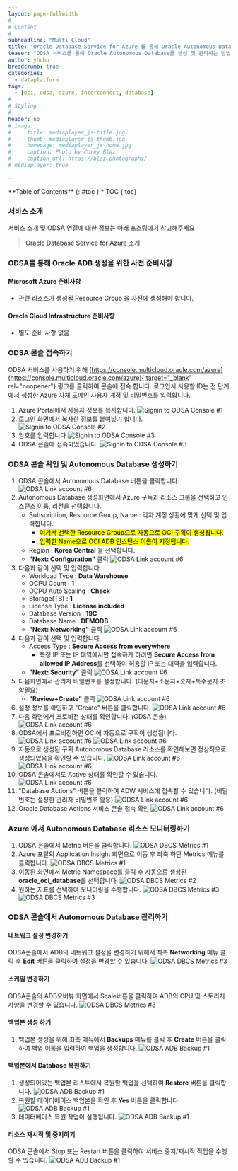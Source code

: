 ```yaml
---
layout: page-fullwidth
#
# Content
#
subheadline: "Multi Cloud"
title: "Oracle Database Service for Azure 를 통해 Oracle Autonomous Database 생성 및 관리하기"
teaser: "ODSA 서비스를 통해 Oracle Autonomous Database를 생성 및 관리하는 방법에 대해 알아봅니다"
author: yhcho
breadcrumb: true
categories:
  - dataplatform
tags:
  - [oci, odsa, azure, interconnect, database]
#
# Styling
#
header: no
# image:
#     title: mediaplayer_js-title.jpg
#     thumb: mediaplayer_js-thumb.jpg
#     homepage: mediaplayer_js-home.jpg
#     caption: Photo by Corey Blaz
#     caption_url: https://blaz.photography/
# mediaplayer: true

---
```


<div class="panel radius" markdown="1">
**Table of Contents**
{: #toc }
*  TOC
{:toc}
</div>

### 서비스 소개
서비스 소개 및 ODSA 연결에 대한 정보는 아래 포스팅에서 참고해주세요
> [Oracle Database Service for Azure 소개](/dataplatform/oracle-database-service-for-azure/)

### ODSA를 통해 Oracle ADB 생성을 위한 사전 준비사항
#### Microsoft Azure 준비사항
- 관련 리소스가 생성될 Resource Group 을 사전에 생성해야 합니다.

#### Oracle Cloud Infrastructure 준비사항
- 별도 준비 사항 없음

### ODSA 콘솔 접속하기
ODSA 서비스를 사용하기 위해 [https://console.multicloud.oracle.com/azure](https://console.multicloud.oracle.com/azure){:target="_blank" rel="noopener"} 링크를 클릭하여 콘솔에 접속 합니다.
로그인시 사용할 ID는 전 단계에서 생성한 Azure 자체 도메인 사용자 계정 및 비밀번호를 입력합니다.
1. Azure Portal에서 사용자 정보를 복사합니다.
   ![Signin to ODSA Console #1](/assets/img/dataplatform/2022/oracle-odsa-signin-1.png)
2. 로그인 화면에서 복사한 정보를 붙여넣기 합니다.
   ![Signin to ODSA Console #2](/assets/img/dataplatform/2022/oracle-odsa-signin-2.png)
3. 암호를 입력합니다
   ![Signin to ODSA Console #3](/assets/img/dataplatform/2022/oracle-odsa-signin-3.png)
4. ODSA 콘솔에 접속되었습니다.
   ![Signin to ODSA Console #3](/assets/img/dataplatform/2022/oracle-odsa-signin-5.png)

### ODSA 콘솔 확인 및 Autonomous Database 생성하기
1. ODSA 콘솔에서 Autonomous Database 버튼을 클릭합니다.
   ![ODSA Link account #6](/assets/img/dataplatform/2022/oracle-odsa-service-console-1.png)
2. Autonomous Database 생성화면에서 Azure 구독과 리소스 그룹을 선택하고 인스턴스 이름, 리전을 선택합니다.
   - Subscription, Resource Group, Name : 각자 계정 상황에 맞게 선택 및 입력합니다. 
     - <mark>여기서 선택한 Resource Group으로 자동으로 OCI 구획이 생성됩니다.</mark>
     - <mark>입력한 Name으로 OCI ADB 인스턴스 이름이 지정됩니다.</mark>
   - Region : **Korea Central** 을 선택합니다.
   - **"Next: Configuration"** 클릭
   ![ODSA Link account #6](/assets/img/dataplatform/2022/oracle-odsa-service-console-2.png)
3. 다음과 같이 선택 및 입력합니다.
   - Workload Type : **Data Warehouse**
   - OCPU Count : **1**
   - OCPU Auto Scaling : **Check**
   - Storage(TB) : **1**
   - License Type : **License included**
   - Database Version : **19C**
   - Database Name : **DEMODB**
   - **"Next: Networking"** 클릭
   ![ODSA Link account #6](/assets/img/dataplatform/2022/oracle-odsa-service-console-3.png)
4. 다음과 같이 선택 및 입력합니다.
   - Access Type : **Secure Access from everywhere**
     - 특정 IP 또는 IP 대역에서만 접속하게 하려면 **Secure Access from allowed IP Address**를 선택하여 허용할 IP 또는 대역을 입력합니다.
   - **"Next: Security"** 클릭
   ![ODSA Link account #6](/assets/img/dataplatform/2022/oracle-odsa-service-console-4.png)
5. 다음화면에서 관리자 비밀번호를 설정합니다. (대문자+소문자+숫자+특수문자 조합필요)
   - **"Review+Create"** 클릭
   ![ODSA Link account #6](/assets/img/dataplatform/2022/oracle-odsa-service-console-5.png)
6. 설정 정보를 확인하고 "Create" 버튼을 클릭합니다.
   ![ODSA Link account #6](/assets/img/dataplatform/2022/oracle-odsa-service-console-6.png)
7. 다음 화면에서 프로비전 상태를 확인합니다. (ODSA 콘솔)
   ![ODSA Link account #6](/assets/img/dataplatform/2022/oracle-odsa-service-console-7.png)
8. ODSA에서 프로비전하면 OCI에 자동으로 구획이 생성됩니다.
   ![ODSA Link account #6](/assets/img/dataplatform/2022/oracle-odsa-service-console-8.png)
   ![ODSA Link account #6](/assets/img/dataplatform/2022/oracle-odsa-service-console-9.png)
9. 자동으로 생성된 구획 Autonomous Database 리소스를 확인해보면 정상적으로 생성되었음을 확인할 수 있습니다.
   ![ODSA Link account #6](/assets/img/dataplatform/2022/oracle-odsa-service-console-10.png)
   ![ODSA Link account #6](/assets/img/dataplatform/2022/oracle-odsa-service-console-11.png)
10. ODSA 콘솔에서도 Active 상태를 확인할 수 있습니다.
    ![ODSA Link account #6](/assets/img/dataplatform/2022/oracle-odsa-service-console-12.png)
11. "Database Actions" 버튼을 클릭하여 ADW 서비스에 접속할 수 있습니다. (비밀번호는 설정한 관리자 비밀번호 활용)
    ![ODSA Link account #6](/assets/img/dataplatform/2022/oracle-odsa-service-console-13.png)
12. Oracle Database Actions 서비스 콘솔 접속 확인
    ![ODSA Link account #6](/assets/img/dataplatform/2022/oracle-odsa-service-console-14.png)

### Azure 에서 Autonomous Database 리소스 모니터링하기
1. ODSA 콘솔에서 Metric 버튼을 클릭합니다.
   ![ODSA DBCS Metrics #1](/assets/img/dataplatform/2022/oracle-odsa-adb-metrics-1.png)
2. Azure 포탈의 Application Insight 화면으로 이동 후 좌측 하단 Metrics 메뉴를 클릭합니다.
   ![ODSA DBCS Metrics #1](/assets/img/dataplatform/2022/oracle-odsa-adb-metrics-2.png)
3. 이동된 화면에서 Metric Namespace를 클릭 후 자동으로 생성된 **oracle_oci_database**를 선택합니다.
   ![ODSA DBCS Metrics #2](/assets/img/dataplatform/2022/oracle-odsa-adb-metrics-3.png)
4. 원하는 지표를 선택하여 모니터링을 수행합니다.
   ![ODSA DBCS Metrics #3](/assets/img/dataplatform/2022/oracle-odsa-adb-metrics-5.png)
   ![ODSA DBCS Metrics #3](/assets/img/dataplatform/2022/oracle-odsa-adb-metrics-4.png)

### ODSA 콘솔에서 Autonomous Database 관리하기
#### 네트워크 설정 변경하기
ODSA콘솔에서 ADB의 네트워크 설정을 변경하기 위해서 좌측 **Networking** 메뉴 클릭 후 **Edit** 버튼을 클릭하여 설정을 변경할 수 있습니다.
![ODSA DBCS Metrics #3](/assets/img/dataplatform/2022/oracle-odsa-adb-network-1.png)

#### 스케일 변경하기
ODSA콘솔의 ADB오버뷰 화면에서 Scale버튼을 클릭하여 ADB의 CPU 및 스토리지 사양을 변경할 수 있습니다.
![ODSA DBCS Metrics #3](/assets/img/dataplatform/2022/oracle-odsa-adb-scale-1.png)

#### 백업본 생성 하기
1. 백업본 생성을 위해 좌측 메뉴에서 **Backups** 메뉴를 클릭 후 **Create** 버튼을 클릭하여 백업 이름을 입력하여 백업을 생성합니다.
   ![ODSA ADB Backup #1](/assets/img/dataplatform/2022/oracle-odsa-adb-backup-1.png)

#### 백업본에서 Database 복원하기
1. 생성되어있는 백업본 리스트에서 복원할 백업을 선택하여 **Restore** 버튼을 클릭합니다.
   ![ODSA ADB Backup #1](/assets/img/dataplatform/2022/oracle-odsa-adb-backup-2.png)
2. 복원할 데이터베이스 백업본을 확인 후 **Yes** 버튼을 클릭합니다.
   ![ODSA ADB Backup #1](/assets/img/dataplatform/2022/oracle-odsa-adb-backup-3.png)
3. 데이터베이스 복원 작업이 실행됩니다.
   ![ODSA ADB Backup #1](/assets/img/dataplatform/2022/oracle-odsa-adb-backup-4.png)

#### 리소스 재시작 및 중지하기
ODSA 콘솔에서 Stop 또는 Restart 버튼을 클릭하여 서비스 중지/재시작 작업을 수행할 수 있습니다.
![ODSA ADB Backup #1](/assets/img/dataplatform/2022/oracle-odsa-adb-control.png)
